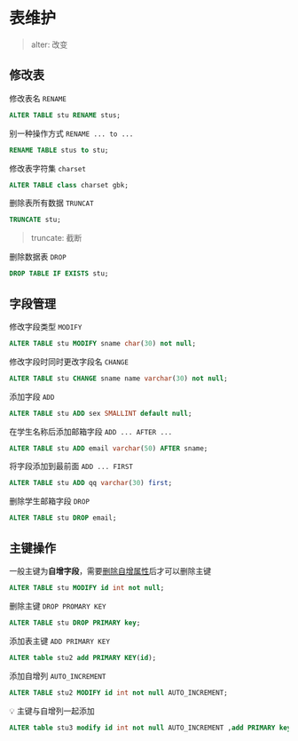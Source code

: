 # 表维护

> alter: 改变

## 修改表

修改表名 `RENAME`

```sql
ALTER TABLE stu RENAME stus;
```

别一种操作方式 `RENAME ... to ...`

```sql
RENAME TABLE stus to stu;
```

修改表字符集 `charset`

```sql
ALTER TABLE class charset gbk;
```

删除表所有数据 `TRUNCAT`

```sql
TRUNCATE stu;
```

> truncate: 截断

删除数据表 `DROP`

```sql
DROP TABLE IF EXISTS stu;
```

## 字段管理

修改字段类型 `MODIFY`

```sql
ALTER TABLE stu MODIFY sname char(30) not null;
```

修改字段时同时更改字段名 `CHANGE`

```sql
ALTER TABLE stu CHANGE sname name varchar(30) not null;
```

添加字段 `ADD`

```sql
ALTER TABLE stu ADD sex SMALLINT default null;
```

在学生名称后添加邮箱字段 `ADD ... AFTER ...`

```sql
ALTER TABLE stu ADD email varchar(50) AFTER sname;
```

将字段添加到最前面 `ADD ... FIRST`

```sql
ALTER TABLE stu ADD qq varchar(30) first;
```

删除学生邮箱字段 `DROP`

```sql
ALTER TABLE stu DROP email;
```

## 主键操作

一般主键为**自增字段**，需要<u>删除自增属性</u>后才可以删除主键 

```sql
ALTER TABLE stu MODIFY id int not null;
```

删除主键  `DROP PROMARY KEY`

```sql
ALTER TABLE stu DROP PRIMARY key;
```

添加表主键 `ADD PRIMARY KEY`

```sql
ALTER table stu2 add PRIMARY KEY(id);
```

添加自增列 `AUTO_INCREMENT`

```sql
ALTER TABLE stu2 MODIFY id int not null AUTO_INCREMENT;
```

💡 主键与自增列一起添加

```sql
ALTER table stu3 modify id int not null AUTO_INCREMENT ,add PRIMARY key(id);
```